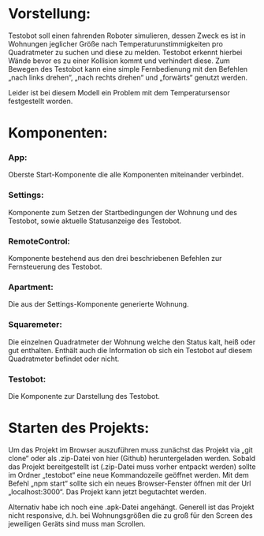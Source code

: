 # Vorstellung:
Testobot soll einen fahrenden Roboter simulieren, dessen Zweck es ist in Wohnungen jeglicher Größe nach Temperaturunstimmigkeiten pro Quadratmeter zu suchen und diese zu melden. Testobot erkennt hierbei Wände bevor es zu einer Kollision kommt und verhindert diese. Zum Bewegen des Testobot kann eine simple Fernbedienung mit den Befehlen „nach links drehen“, „nach rechts drehen“ und „forwärts“ genutzt werden.

Leider ist bei diesem Modell ein Problem mit dem Temperatursensor festgestellt worden.

# Komponenten:
### App:
Oberste Start-Komponente die alle Komponenten miteinander verbindet.

### Settings:
Komponente zum Setzen der Startbedingungen der Wohnung und des Testobot, sowie aktuelle Statusanzeige des Testobot.

### RemoteControl:
Komponente bestehend aus den drei beschriebenen Befehlen zur Fernsteuerung des Testobot.

### Apartment:
Die aus der Settings-Komponente generierte Wohnung.

### Squaremeter:
Die einzelnen Quadratmeter der Wohnung welche den Status kalt, heiß oder gut enthalten. Enthält auch die Information ob sich ein Testobot auf diesem Quadratmeter befindet oder nicht.

### Testobot:
Die Komponente zur Darstellung des Testobot.

# Starten des Projekts:
Um das Projekt im Browser auszuführen muss zunächst das Projekt via „git clone“ oder als .zip-Datei von hier (Github) heruntergeladen werden. Sobald das Projekt bereitgestellt ist (.zip-Datei muss vorher entpackt werden) sollte im Ordner „testobot“ eine neue Kommandozeile geöffnet werden. Mit dem Befehl „npm start“ sollte sich ein neues Browser-Fenster öffnen mit der Url „localhost:3000“. Das Projekt kann jetzt begutachtet werden.

Alternativ habe ich noch eine .apk-Datei angehängt. Generell ist das Projekt nicht responsive, d.h. bei Wohnungsgrößen die zu groß für den Screen des jeweiligen Geräts sind muss man Scrollen.
